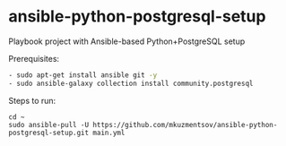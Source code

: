 # ansible-python-postgresql-setup
Playbook project with Ansible-based Python+PostgreSQL setup

Prerequisites:

```bash
- sudo apt-get install ansible git -y
- sudo ansible-galaxy collection install community.postgresql
```

Steps to run:

```
cd ~
sudo ansible-pull -U https://github.com/mkuzmentsov/ansible-python-postgresql-setup.git main.yml
```


